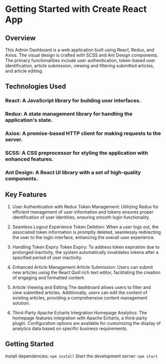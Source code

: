 # Getting Started with Create React App

## Overview

This Admin Dashboard is a web application built using React, Redux, and Axios. The visual design is crafted with SCSS and Ant Design components. The primary functionalities include user authentication, token-based user identification, article submission, viewing and filtering submitted articles, and article editing.

## Technologies Used

### React: A JavaScript library for building user interfaces.

### Redux: A state management library for handling the application's state.

### Axios: A promise-based HTTP client for making requests to the server.

### SCSS: A CSS preprocessor for styling the application with enhanced features.

### Ant Design: A React UI library with a set of high-quality components.

## Key Features

1. User Authentication with Redux
   Token Management: Utilizing Redux for efficient management of user information and tokens ensures proper identification of user identities, ensuring smooth login functionality.
2. Seamless Logout Experience
   Token Deletion: When a user logs out, the associated token information is promptly deleted, seamlessly redirecting the user to the login interface, enhancing the overall user experience.
3. Handling Token Expiry
   Token Expiry: To address token expiration due to prolonged inactivity, the system automatically invalidates tokens after a specified period of user inactivity.
4. Enhanced Article Management
   Article Submission: Users can submit new articles using the React Quill rich text editor, facilitating the creation of engaging and formatted content.

5. Article Viewing and Editing
   The dashboard allows users to filter and view submitted articles. Additionally, users can edit the content of existing articles, providing a comprehensive content management solution.

6. Third-Party Apache Echarts Integration
   Homepage Analytics: The homepage features integration with Apache Echarts, a third-party plugin. Configuration options are available for customizing the display of analytics data based on specific business requirements.

## Getting Started

Install dependencies: `npm install`
Start the development server: `npm start`
